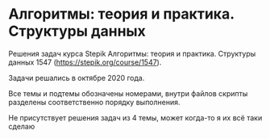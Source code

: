 # Алгоритмы: теория и практика. Структуры данных

Решения задач курса Stepik Алгоритмы: теория и практика. Структуры данных 1547 (https://stepik.org/course/1547).

Задачи решались в октябре 2020 года.

Все темы и подтемы обозначены номерами, внутри файлов скрипты разделены соответственно порядку выполнения.

Не присутствует решения задач из 4 темы, может когда-то я их всё таки сделаю
